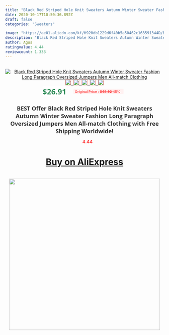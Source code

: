 ```yaml
---
title: "Black Red Striped Hole Knit Sweaters Autumn Winter Sweater Fashion Long Paragraph Oversized Jumpers Men All-match Clothing"
date: 2020-10-17T10:50:36.892Z
draft: false
categories: "Sweaters"

image: "https://ae01.alicdn.com/kf/H920db1229d6f40b5a50462c163591344D/Black-Red-Striped-Hole-Knit-Sweaters-Autumn-Winter-Sweater-Fashion-Long-Paragraph-Oversized-Jumpers-Men-All.jpg"
description: "Black Red Striped Hole Knit Sweaters Autumn Winter Sweater Fashion Long Paragraph Oversized Jumpers Men All-match Clothing"
author: Agus
ratingvalue: 4.44
reviewcount: 1.333
---
```

<br>
<div style="text-align: center;">
<a href="https://s.click.aliexpress.com/e/_As90UH" target="_blank" rel="nofollow noopener noreferrer"><img alt="Black Red Striped Hole Knit Sweaters Autumn Winter Sweater Fashion Long Paragraph Oversized Jumpers Men All-match Clothing" class="magnifier-image" src="https://ae01.alicdn.com/kf/H920db1229d6f40b5a50462c163591344D/Black-Red-Striped-Hole-Knit-Sweaters-Autumn-Winter-Sweater-Fashion-Long-Paragraph-Oversized-Jumpers-Men-All.jpg_640x640.jpg">
<br>
<img style="border:1px solid salmon" src="https://ae01.alicdn.com/kf/H920db1229d6f40b5a50462c163591344D/Black-Red-Striped-Hole-Knit-Sweaters-Autumn-Winter-Sweater-Fashion-Long-Paragraph-Oversized-Jumpers-Men-All.jpg_120x120.jpg">&nbsp;&nbsp;<img style="border:1px solid salmon" src="https://ae01.alicdn.com/kf/Hfb88ebf70c9a4bcc8e6b595e4776705aD/Black-Red-Striped-Hole-Knit-Sweaters-Autumn-Winter-Sweater-Fashion-Long-Paragraph-Oversized-Jumpers-Men-All.jpg_120x120.jpg">&nbsp;&nbsp;<img style="border:1px solid salmon" src="_120x120.jpg">&nbsp;&nbsp;<img style="border:1px solid salmon" src="_120x120.jpg">&nbsp;&nbsp;<img style="border:1px solid salmon" src="https://ae01.alicdn.com/kf/Hc0eb0974d3594a189b2d59fbb1f61c15g/Black-Red-Striped-Hole-Knit-Sweaters-Autumn-Winter-Sweater-Fashion-Long-Paragraph-Oversized-Jumpers-Men-All.jpg_120x120.jpg"></a></div><br0>
<div style="text-align: center;"><span style="background-color: white; border: 0px; box-sizing: border-box; color: seagreen; display: inline-block; font-family: &quot;open sans&quot; , &quot;arial&quot; , &quot;helvetica&quot; , sans-serif , &quot;heiti&quot;; font-size: 24px; font-stretch: inherit; font-weight: 700; line-height: inherit; margin: 0px 10px 0px 0px; padding: 0px; vertical-align: middle;">$26.91 </span>
<span style="background: rgb(255 , 241 , 241); border-radius: 3px; border: 0px; box-sizing: border-box; color: #ff4747; display: inline-block; font-family: inherit; font-size: 12px; font-stretch: inherit; font-style: inherit; font-variant: inherit; font-weight: 600; line-height: inherit; margin: 0px; padding: 2px 5px; transform: scale(0.9); vertical-align: middle;">Original Price : <b style="text-decoration: line-through;">$48.92 </b> 45%&nbsp;&nbsp;</span></div>
<h1 style="color: #333333; display: inline-block; font-family: &quot;open sans&quot; , &quot;arial&quot; , &quot;helvetica&quot; , sans-serif , &quot;heiti&quot;; font-size: 18px; font-stretch: inherit; font-weight: 700; text-align: center;">BEST Offer Black Red Striped Hole Knit Sweaters Autumn Winter Sweater Fashion Long Paragraph Oversized Jumpers Men All-match Clothing with Free Shipping Worldwide!</h1>
<div style="color: #ff4747; text-align: center;">
<img src="https://4.bp.blogspot.com/-M0ZcTcb-5uY/XleCXlxnR4I/AAAAAAAAAEc/OrjgMkXV1oMQFaCRZj5HQwOCBcu3w1FegCPcBGAYYCw/s1600/star.png" style="height: 15px;">&nbsp;<b>4.44</b></div>
<div class="button_cont" align="center"><a class="buynow_a" href="https://s.click.aliexpress.com/e/_As90UH" target="_blank" rel="nofollow noopener noreferrer"><H1>Buy on AliExpress</H1></a></div><br>
<div class="separator" style="clear: both; text-align: center;">
<img src="https://lh3.googleusercontent.com/-pTy5HemUv9M/XlePHvY0dAI/AAAAAAAAAE4/0nX5iRUoIWY8eMW9Dpxeirr157OZliDIgCLcBGAsYHQ/s1600/badge.gif" width="480">
</div>

